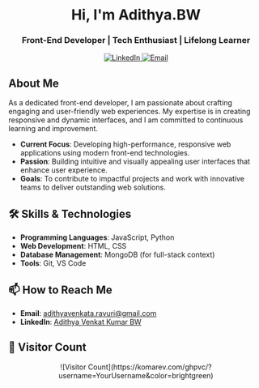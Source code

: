 
<h1 align="center">Hi, I'm Adithya.BW</h1>
<h3 align="center">Front-End Developer | Tech Enthusiast | Lifelong Learner</h3>

<p align="center">
  <a href="https://linkedin.com/in/adithya-venkat-kumar-bw-520062231?utm_source=share&utm_campaign=share_via&utm_content=profile&utm_medium=android_app" target="_blank">
    <img src="https://img.shields.io/badge/LinkedIn-Connect-blue?style=flat-square&logo=linkedin" alt="LinkedIn" />
  </a>
  <a href="mailto:adithyavenkata.ravuri@gmail.com">
    <img src="https://img.shields.io/badge/Email-Contact-red?style=flat-square&logo=gmail" alt="Email" />
  </a>
</p>

## About Me

As a dedicated front-end developer, I am passionate about crafting engaging and user-friendly web experiences. My expertise is in creating responsive and dynamic interfaces, and I am committed to continuous learning and improvement.

- **Current Focus**: Developing high-performance, responsive web applications using modern front-end technologies.
- **Passion**: Building intuitive and visually appealing user interfaces that enhance user experience.
- **Goals**: To contribute to impactful projects and work with innovative teams to deliver outstanding web solutions.

## 🛠️ Skills & Technologies

- **Programming Languages**: JavaScript, Python
- **Web Development**: HTML, CSS
- **Database Management**: MongoDB (for full-stack context)
- **Tools**: Git, VS Code

## 📫 How to Reach Me

- **Email**: [adithyavenkata.ravuri@gmail.com](mailto:adithyavenkata.ravuri@gmail.com)
- **LinkedIn**: [Adithya Venkat Kumar BW](https://www.linkedin.com/in/adithya-venkat-kumar-bw-520062231?utm_source=share&utm_campaign=share_via&utm_content=profile&utm_medium=android_app)

## 📝 Visitor Count

<p align="center">
  ![Visitor Count](https://komarev.com/ghpvc/?username=YourUsername&color=brightgreen)
</p>
